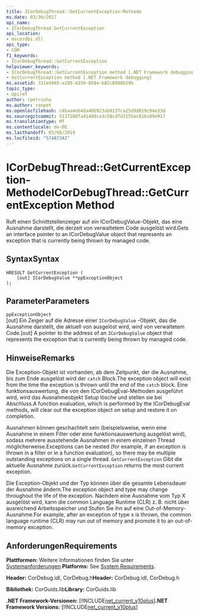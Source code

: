 ```yaml
---
title: ICorDebugThread::GetCurrentException-Methode
ms.date: 03/30/2017
api_name:
- ICorDebugThread.GetCurrentException
api_location:
- mscordbi.dll
api_type:
- COM
f1_keywords:
- ICorDebugThread::GetCurrentException
helpviewer_keywords:
- ICorDebugThread::GetCurrentException method [.NET Framework debugging]
- GetCurrentException method [.NET Framework debugging]
ms.assetid: 331ed465-a195-4359-8584-b82c6098b29b
topic_type:
- apiref
author: rpetrusha
ms.author: ronpet
ms.openlocfilehash: c4baa4eb4da48b923ab0137ca25d9d819c94e33d
ms.sourcegitcommit: 5137208fa414d9ca3c58cdfd2155ac81bc89e917
ms.translationtype: MT
ms.contentlocale: de-DE
ms.lasthandoff: 03/06/2019
ms.locfileid: "57487342"
---
```

# <a name="icordebugthreadgetcurrentexception-method"></a><span data-ttu-id="1ed5a-102">ICorDebugThread::GetCurrentException-Methode</span><span class="sxs-lookup"><span data-stu-id="1ed5a-102">ICorDebugThread::GetCurrentException Method</span></span>
<span data-ttu-id="1ed5a-103">Ruft einen Schnittstellenzeiger auf ein ICorDebugValue-Objekt, das eine Ausnahme darstellt, die derzeit von verwaltetem Code ausgelöst wird.</span><span class="sxs-lookup"><span data-stu-id="1ed5a-103">Gets an interface pointer to an ICorDebugValue object that represents an exception that is currently being thrown by managed code.</span></span>  
  
## <a name="syntax"></a><span data-ttu-id="1ed5a-104">Syntax</span><span class="sxs-lookup"><span data-stu-id="1ed5a-104">Syntax</span></span>  
  
```  
HRESULT GetCurrentException (  
    [out] ICorDebugValue **ppExceptionObject  
);  
```  
  
## <a name="parameters"></a><span data-ttu-id="1ed5a-105">Parameter</span><span class="sxs-lookup"><span data-stu-id="1ed5a-105">Parameters</span></span>  
 `ppExceptionObject`  
 <span data-ttu-id="1ed5a-106">[out] Ein Zeiger auf die Adresse einer `ICorDebugValue` -Objekt, das die Ausnahme darstellt, die aktuell von ausgelöst wird, wird von verwaltetem Code.</span><span class="sxs-lookup"><span data-stu-id="1ed5a-106">[out] A pointer to the address of an `ICorDebugValue` object that represents the exception that is currently being thrown by managed code.</span></span>  
  
## <a name="remarks"></a><span data-ttu-id="1ed5a-107">Hinweise</span><span class="sxs-lookup"><span data-stu-id="1ed5a-107">Remarks</span></span>  
 <span data-ttu-id="1ed5a-108">Die Exception-Objekt ist vorhanden, ab dem Zeitpunkt, der die Ausnahme, bis zum Ende ausgelöst wird der `catch` Block.</span><span class="sxs-lookup"><span data-stu-id="1ed5a-108">The exception object will exist from the time the exception is thrown until the end of the `catch` block.</span></span> <span data-ttu-id="1ed5a-109">Eine funktionsauswertung, die von den ICorDebugEval-Methoden ausgeführt wird, wird das Ausnahmeobjekt Setup lösche und stellen sie bei Abschluss.</span><span class="sxs-lookup"><span data-stu-id="1ed5a-109">A function evaluation, which is performed by the ICorDebugEval methods, will clear out the exception object on setup and restore it on completion.</span></span>  
  
 <span data-ttu-id="1ed5a-110">Ausnahmen können geschachtelt sein (beispielsweise, wenn eine Ausnahme in einem Filter oder eine funktionsauswertung ausgelöst wird), sodass mehrere ausstehende Ausnahmen in einem einzelnen Thread möglicherweise.</span><span class="sxs-lookup"><span data-stu-id="1ed5a-110">Exceptions can be nested (for example, if an exception is thrown in a filter or in a function evaluation), so there may be multiple outstanding exceptions on a single thread.</span></span> <span data-ttu-id="1ed5a-111">`GetCurrentException` Gibt die aktuelle Ausnahme zurück.</span><span class="sxs-lookup"><span data-stu-id="1ed5a-111">`GetCurrentException` returns the most current exception.</span></span>  
  
 <span data-ttu-id="1ed5a-112">Die Exception-Objekt und der Typ können über die gesamte Lebensdauer der Ausnahme ändern.</span><span class="sxs-lookup"><span data-stu-id="1ed5a-112">The exception object and type may change throughout the life of the exception.</span></span> <span data-ttu-id="1ed5a-113">Nachdem eine Ausnahme vom Typ X ausgelöst wird, kann die common Language Runtime (CLR) z. B. nicht über ausreichend Arbeitsspeicher und Stufen Sie ihn auf eine Out-of-Memory-Ausnahme.</span><span class="sxs-lookup"><span data-stu-id="1ed5a-113">For example, after an exception of type x is thrown, the common language runtime (CLR) may run out of memory and promote it to an out-of-memory exception.</span></span>  
  
## <a name="requirements"></a><span data-ttu-id="1ed5a-114">Anforderungen</span><span class="sxs-lookup"><span data-stu-id="1ed5a-114">Requirements</span></span>  
 <span data-ttu-id="1ed5a-115">**Plattformen:** Weitere Informationen finden Sie unter [Systemanforderungen](../../../../docs/framework/get-started/system-requirements.md).</span><span class="sxs-lookup"><span data-stu-id="1ed5a-115">**Platforms:** See [System Requirements](../../../../docs/framework/get-started/system-requirements.md).</span></span>  
  
 <span data-ttu-id="1ed5a-116">**Header:** CorDebug.idl, CorDebug.h</span><span class="sxs-lookup"><span data-stu-id="1ed5a-116">**Header:** CorDebug.idl, CorDebug.h</span></span>  
  
 <span data-ttu-id="1ed5a-117">**Bibliothek:** CorGuids.lib</span><span class="sxs-lookup"><span data-stu-id="1ed5a-117">**Library:** CorGuids.lib</span></span>  
  
 <span data-ttu-id="1ed5a-118">**.NET Framework-Versionen:** [!INCLUDE[net_current_v10plus](../../../../includes/net-current-v10plus-md.md)]</span><span class="sxs-lookup"><span data-stu-id="1ed5a-118">**.NET Framework Versions:** [!INCLUDE[net_current_v10plus](../../../../includes/net-current-v10plus-md.md)]</span></span>
